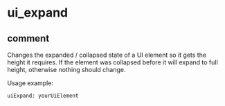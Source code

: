 # ui_expand
## comment

Changes the expanded / collapsed state of a UI element so it gets the height it requires.
If the element was collapsed before it will expand to full height, otherwise nothing should change.

Usage example:
```
uiExpand: yourUiElement
```
